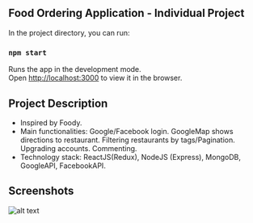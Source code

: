 ## Food Ordering Application - Individual Project

In the project directory, you can run:

### `npm start`

Runs the app in the development mode.<br />
Open [http://localhost:3000](http://localhost:3000) to view it in the browser.


## Project Description

- Inspired by Foody.
- Main functionalities: Google/Facebook login. GoogleMap shows directions to restaurant. Filtering restaurants by tags/Pagination. Upgrading accounts. Commenting.
- Technology stack: ReactJS(Redux), NodeJS (Express), MongoDB, GoogleAPI, FacebookAPI.

## Screenshots
![alt text](https://imgur.com/a/OA2ftrP)
